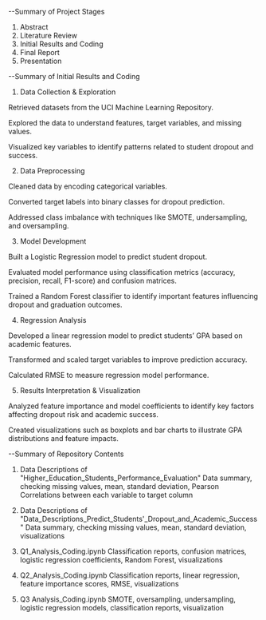 --Summary of Project Stages

1. Abstract
2. Literature Review
3. Initial Results and Coding
4. Final Report
5. Presentation

--Summary of Initial Results and Coding

1. Data Collection & Exploration

Retrieved datasets from the UCI Machine Learning Repository.

Explored the data to understand features, target variables, and missing values.

Visualized key variables to identify patterns related to student dropout and success.


2. Data Preprocessing

Cleaned data by encoding categorical variables.

Converted target labels into binary classes for dropout prediction.

Addressed class imbalance with techniques like SMOTE, undersampling, and oversampling.


3. Model Development

Built a Logistic Regression model to predict student dropout.

Evaluated model performance using classification metrics (accuracy, precision, recall, F1-score) and confusion matrices.

Trained a Random Forest classifier to identify important features influencing dropout and graduation outcomes.


4. Regression Analysis

Developed a linear regression model to predict students’ GPA based on academic features.

Transformed and scaled target variables to improve prediction accuracy.

Calculated RMSE to measure regression model performance.


5. Results Interpretation & Visualization

Analyzed feature importance and model coefficients to identify key factors affecting dropout risk and academic success.

Created visualizations such as boxplots and bar charts to illustrate GPA distributions and feature impacts.



--Summary of Repository Contents
 
1. Data Descriptions of "Higher_Education_Students_Performance_Evaluation"
Data summary, checking missing values, mean, standard deviation, Pearson Correlations between each variable to target column

2. Data Descriptions of "Data_Descriptions_Predict_Students'_Dropout_and_Academic_Success"
Data summary, checking missing values, mean, standard deviation, visualizations

3. Q1_Analysis_Coding.ipynb
Classification reports, confusion matrices, logistic regression coefficients, Random Forest, visualizations

4. Q2_Analysis_Coding.ipynb
Classification reports, linear regression, feature importance scores, RMSE, visualizations

5. Q3 Analysis_Coding.ipynb
SMOTE, oversampling, undersampling, logistic regression models, classification reports, visualization

